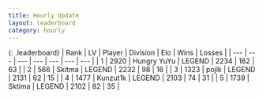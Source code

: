 ```yaml
---
title: Hourly Update
layout: leaderboard
category: hourly
---
```


{: .leaderboard}
| Rank | LV | Player | Division | Elo | Wins | Losses |
| --- | --- | --- | --- | --- | --- | --- |
| <span data-change="0">1</span> | 2920 | <span title="ID: 164871">Hungry YuYu</span> | LEGEND | <span data-change="0">2234</span> | <span data-change="0">162</span> | <span data-change="0">63</span> |
| <span data-change="0">2</span> | 566 | <span title="ID: 402846">Skitma</span> | LEGEND | <span data-change="0">2232</span> | <span data-change="0">98</span> | <span data-change="0">16</span> |
| <span data-change="0">3</span> | 1323 | <span title="ID: 4783">pojlk</span> | LEGEND | <span data-change="0">2131</span> | <span data-change="0">62</span> | <span data-change="0">15</span> |
| <span data-change="0">4</span> | 1477 | <span title="ID: 392407">Kunzut1k</span> | LEGEND | <span data-change="0">2103</span> | <span data-change="0">74</span> | <span data-change="0">31</span> |
| <span data-change="0">5</span> | 1739 | <span title="ID: 353063">Sktima</span> | LEGEND | <span data-change="0">2102</span> | <span data-change="0">82</span> | <span data-change="0">35</span> |